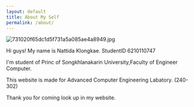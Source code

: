 ```yaml
---
layout: default
title: About My Self
permalink: /about/
---
```


![731020f65dc1d5f731a5a085ae4a8949.jpg](https://www.img.in.th/images/731020f65dc1d5f731a5a085ae4a8949.jpg)


Hi guys! My name is Nattida Klongkae. StudentID 6210110747

I'm student of Princ of Songkhlanakarin University,Faculty of Engineer Computer.

This website is made for  Advanced Computer Engineering Labatory. (240-302)

Thank you for coming look up in my website.

